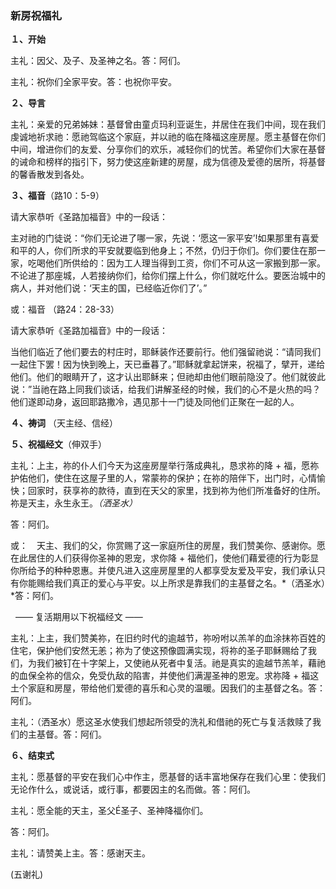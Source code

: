 ### **新房祝福礼**

**１、开始**

主礼：因父、及子、及圣神之名。答：阿们。

主礼：祝你们全家平安。答：也祝你平安。

**２、导言**

主礼：亲爱的兄弟姊妹：基督曾由童贞玛利亚诞生，并居住在我们中间，现在我们虔诚地祈求祂：愿祂驾临这个家庭，并以祂的临在降福这座房屋。愿主基督在你们中间，增进你们的友爱、分享你们的欢乐，减轻你们的忧苦。希望你们大家在基督的诫命和榜样的指引下，努力使这座新建的房屋，成为信德及爱德的居所，将基督的馨香散发到各处。

**３、福音**（路10：5-9）

请大家恭听《圣路加福音》中的一段话：

主对祂的门徒说：“你们无论进了哪一家，先说：‘愿这一家平安’!如果那里有喜爱和平的人，你们所求的平安就要临到他身上；不然，仍归于你们。你们要住在那一家，吃喝他们所供给的：因为工人理当得到工资，你们不可从这一家搬到那一家。不论进了那座城，人若接纳你们，给你们摆上什么，你们就吃什么。要医治城中的病人，并对他们说：‘天主的国，已经临近你们了’。”

或：福音 （路24：28-33）

请大家恭听《圣路加福音》中的一段话：

当他们临近了他们要去的村庄时，耶稣装作还要前行。他们强留祂说：“请同我们一起住下罢！因为快到晚上，天已垂暮了。”耶稣就拿起饼来，祝福了，擘开，递给他们。他们的眼睛开了，这才认出耶稣来；但祂却由他们眼前隐没了。他们就彼此说：”当祂在路上同我们谈话，给我们讲解圣经的时候，我们的心不是火热的吗？他们遂即动身，返回耶路撒冷，遇见那十一门徒及同他们正聚在一起的人。

**４、祷词** （天主经、信经）

**５、祝福经文**（伸双手）

主礼：上主，祢的仆人们今天为这座房屋举行落成典礼，恳求祢的降 + 福，愿祢护佑他们，使住在这屋子里的人，常蒙祢的保护；在祢的陪伴下，出门时，心情愉快；回家时，获享祢的款待，直到在天父的家里，找到祢为他们所准备好的住所。祢是天主，永生永王。*（洒圣水）*

答：阿们。

或：　天主、我们的父，你赏赐了这一家庭所住的房屋，我们赞美你、感谢你。愿在此居住的人们获得你圣神的恩宠，求你降 + 福他们，使他们藉爱德的行为彰显你所给予的种种恩惠。并使凡进入这座房屋里的人都享受友爱及平安，我们承认只有你能赐给我们真正的爱心与平安。以上所求是靠我们的主基督之名。*（洒圣水）*答：阿们。

  —— 复活期用以下祝福经文 ——

主礼：上主，我们赞美祢，在旧约时代的逾越节，祢吩咐以羔羊的血涂抹祢百姓的住宅，保护他们安然无恙；祢为了使这预像圆满实现，将祢的圣子耶稣赐给了我们，为我们被钉在十字架上，又使祂从死者中复活。祂是真实的逾越节羔羊，藉祂的血保全祢的信众，免受仇敌的陷害，并使他们满渥圣神的恩宠。求祢降 + 福这土个家庭和房屋，带给他们爱德的喜乐和心灵的温暖。因我们的主基督之名。答：阿们。

主礼：（洒圣水）愿这圣水使我们想起所领受的洗礼和借祂的死亡与复活救赎了我们的主基督。答：阿们。

**６、结束式**

主礼：愿基督的平安在我们心中作主，愿基督的话丰富地保存在我们心里：使我们无论作什么，或说话，或行事，都要因主的名而做。答：阿们。

主礼：愿全能的天主，圣父É圣子、圣神降福你们。

答：阿们。

主礼：请赞美上主。答：感谢天主。

(五谢礼)